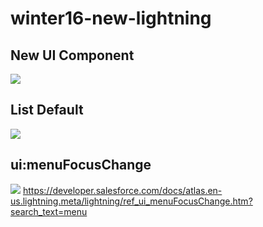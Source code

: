 # winter16-new-lightning
## New UI Component
<img src="http://f.st-hatena.com/images/fotolife/t/tyoshikawa1106/20151014/20151014110155.png" />

## List Default
<img src="http://f.st-hatena.com/images/fotolife/t/tyoshikawa1106/20151014/20151014110300.png" />

## ui:menuFocusChange
<img src="http://f.st-hatena.com/images/fotolife/t/tyoshikawa1106/20151014/20151014112732.png" />
<a href="https://developer.salesforce.com/docs/atlas.en-us.lightning.meta/lightning/ref_ui_menuFocusChange.htm?search_text=menu" target="_blank">https://developer.salesforce.com/docs/atlas.en-us.lightning.meta/lightning/ref_ui_menuFocusChange.htm?search_text=menu</a>
